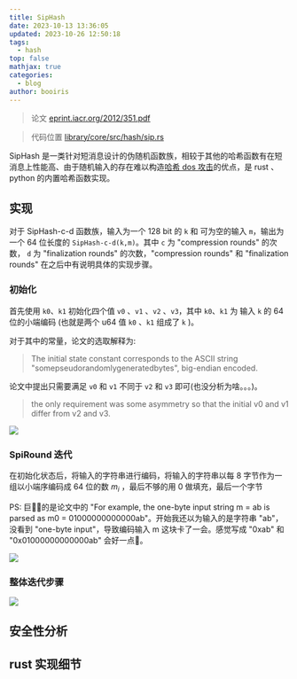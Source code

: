 ```yaml
---
title: SipHash
date: 2023-10-13 13:36:05
updated: 2023-10-26 12:50:18
tags:
  - hash
top: false
mathjax: true
categories:
  - blog
author: booiris
---
```

> 论文 [eprint.iacr.org/2012/351.pdf](https://eprint.iacr.org/2012/351.pdf)

> 代码位置 [library/core/src/hash/sip.rs](https://github.com/rust-lang/rust/blob/1.72.0/library/core/src/hash/sip.rs)

SipHash 是一类针对短消息设计的伪随机函数族，相较于其他的哈希函数有在短消息上性能高、由于随机输入的存在难以构造[哈希 dos 攻击](../todo/todo.md)的优点，是 rust 、python 的内置哈希函数实现。

## 实现

对于 SipHash-c-d 函数族，输入为一个 128 bit 的 `k` 和 可为空的输入 `m`，输出为一个 64 位长度的 `SipHash-c-d(k,m)`。其中 `c` 为 "compression rounds" 的次数， `d` 为 "finalization rounds" 的次数，"compression rounds" 和 "finalization rounds" 在之后中有说明具体的实现步骤。

### 初始化

首先使用 `k0`、`k1` 初始化四个值 `v0` 、`v1` 、`v2` 、`v3`，其中 `k0`、`k1` 为 输入 `k` 的 64 位的小端编码 (也就是两个 u64 值 `k0` 、`k1` 组成了 `k` )。

对于其中的常量，论文的选取解释为:

> The initial state constant corresponds to the ASCII string "somepseudorandomlygeneratedbytes", big-endian encoded.

论文中提出只需要满足 `v0` 和 `v1` 不同于 `v2` 和 `v3` 即可(也没分析为啥。。。)。

> the only requirement was some asymmetry so that the initial v0 and v1 differ from v2 and v3.

![](https://cdn.jsdelivr.net/gh/booiris-cdn/img/spihash1.png)

### SpiRound 迭代

在初始化状态后，将输入的字符串进行编码，将输入的字符串以每 8 字节作为一组以小端序编码成 64 位的数 $m_i$ ，最后不够的用 0 做填充，最后一个字节

PS: 巨💩🤡的是论文中的 "For example, the one-byte input string m = ab is parsed as m0 = 01000000000000ab"。开始我还以为输入的是字符串 "ab"，没看到 "one-byte input"，导致编码输入 m 这块卡了一会。感觉写成 "0xab" 和 "0x01000000000000ab" 会好一点🤡。

![](https://cdn.jsdelivr.net/gh/booiris-cdn/img/spihash2.png)

### 整体迭代步骤

![](https://cdn.jsdelivr.net/gh/booiris-cdn/img/spihash3.png)

## 安全性分析

## rust 实现细节

